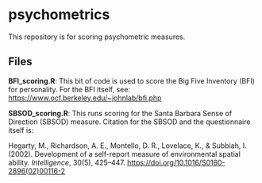 # psychometrics
This repository is for scoring psychometric measures.

## Files
**BFI_scoring.R**: This bit of code is used to score the Big Five Inventory (BFI) for personality.
For the BFI itself, see: https://www.ocf.berkeley.edu/~johnlab/bfi.php

**SBSOD_scoring.R**: This runs scoring for the Santa Barbara Sense of Direction (SBSOD) measure. 
Citation for the SBSOD and the questionnaire itself is: 

Hegarty, M., Richardson, A. E., Montello, D. R., Lovelace, K., & Subbiah, I. (2002). Development of a self-report measure of environmental spatial ability. *Intelligence*, 30(5), 425–447. https://doi.org/10.1016/S0160-2896(02)00116-2
